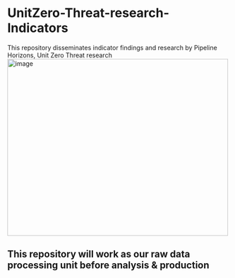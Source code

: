 # UnitZero-Threat-research-Indicators
This repository disseminates indicator findings and research by Pipeline Horizons, Unit Zero Threat research
<img width="500" height="400" alt="image" src="https://github.com/user-attachments/assets/68c98e7a-add5-4982-a1fc-989aee444bc1" />

## This repository will work as our raw data processing unit before analysis & production 
